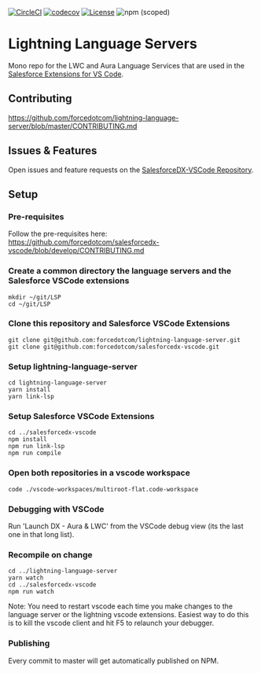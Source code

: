 [![CircleCI](https://circleci.com/gh/forcedotcom/lightning-language-server/tree/master.svg?style=svg)](https://circleci.com/gh/forcedotcom/lightning-language-server/tree/master)
[![codecov](https://codecov.io/gh/forcedotcom/lightning-language-server/branch/master/graph/badge.svg)](https://codecov.io/gh/forcedotcom/lightning-language-server)
[![License](https://img.shields.io/badge/License-BSD%203--Clause-blue.svg)](https://opensource.org/licenses/BSD-3-Clause)
![npm (scoped)](https://img.shields.io/npm/v/lwc-language-server?registry_uri=https%3A%2F%2Fregistry.npmjs.org%2F)

# Lightning Language Servers

Mono repo for the LWC and Aura Language Services that are used in the [Salesforce Extensions for VS Code](https://github.com/forcedotcom/salesforcedx-vscode).

## Contributing

https://github.com/forcedotcom/lightning-language-server/blob/master/CONTRIBUTING.md


## Issues & Features

Open issues and feature requests on the [SalesforceDX-VSCode Repository](https://github.com/forcedotcom/salesforcedx-vscode/issues/new/choose).

## Setup

### Pre-requisites

Follow the pre-requisites here:
https://github.com/forcedotcom/salesforcedx-vscode/blob/develop/CONTRIBUTING.md

### Create a common directory the language servers and the Salesforce VSCode extensions

```
mkdir ~/git/LSP
cd ~/git/LSP
```

### Clone this repository and Salesforce VSCode Extensions

```
git clone git@github.com:forcedotcom/lightning-language-server.git
git clone git@github.com:forcedotcom/salesforcedx-vscode.git
```

### Setup lightning-language-server

```
cd lightning-language-server
yarn install
yarn link-lsp
```

### Setup Salesforce VSCode Extensions

```
cd ../salesforcedx-vscode
npm install
npm run link-lsp
npm run compile
```

### Open both repositories in a vscode workspace

```
code ./vscode-workspaces/multiroot-flat.code-workspace
```

### Debugging with VSCode

Run 'Launch DX - Aura & LWC' from the VSCode debug view (its the last one in that long list). 

### Recompile on change

```
cd ../lightning-language-server
yarn watch
cd ../salesforcedx-vscode
npm run watch
```

Note: You need to restart vscode each time you make changes to the language server or the lightning vscode extensions.
Easiest way to do this is to kill the vscode client and hit F5 to relaunch your debugger.

### Publishing

Every commit to master will get automatically published on NPM.



